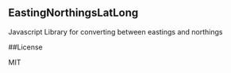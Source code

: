 ## EastingNorthingsLatLong


Javascript Library for converting between eastings and northings

##License

MIT
